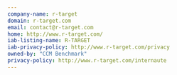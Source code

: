 ```yaml
---
company-name: r-target
domain: r-target.com
email: contact@r-target.com
home: http://www.r-target.com/
iab-listing-name: R-TARGET
iab-privacy-policy: http://www.r-target.com/privacy
owned-by: "CCM Benchmark"
privacy-policy: http://www.r-target.com/internaute
---
```




